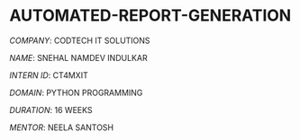 # AUTOMATED-REPORT-GENERATION

*COMPANY*: CODTECH IT SOLUTIONS

*NAME*: SNEHAL NAMDEV INDULKAR

*INTERN ID*: CT4MXIT

*DOMAIN*: PYTHON PROGRAMMING

*DURATION*: 16 WEEKS

*MENTOR*: NEELA SANTOSH
